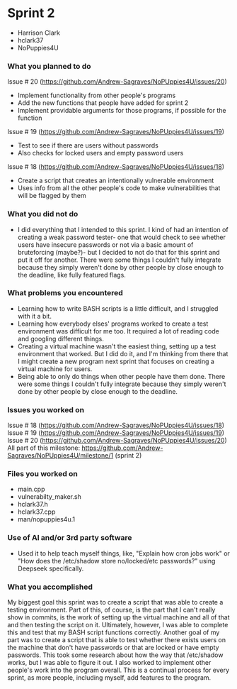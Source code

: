 # Sprint 2
- Harrison Clark
- hclark37
- NoPuppies4U

### What you planned to do
Issue # 20 (https://github.com/Andrew-Sagraves/NoPUppies4U/issues/20)
- Implement functionality from other people's programs
- Add the new functions that people have added for sprint 2
- Implement providable arguments for those programs, if possible for the function  

Issue # 19 (https://github.com/Andrew-Sagraves/NoPUppies4U/issues/19)
- Test to see if there are users without passwords
- Also checks for locked users and empty password users 

Issue # 18 (https://github.com/Andrew-Sagraves/NoPUppies4U/issues/18)
- Create a script that creates an intentionally vulnerable environment
- Uses info from all the other people's code to make vulnerabilities that will be flagged by them

### What you did not do
- I did everything that I intended to this sprint. I kind of had an intention of creating a weak password tester- one that would check to see whether users have insecure passwords or not via a basic amount of bruteforcing (maybe?)- but I decided to not do that for this sprint and put it off for another. There were some things I couldn't fully integrate because they simply weren't done by other people by close enough to the deadline, like fully featured flags.

### What problems you encountered
- Learning how to write BASH scripts is a little difficult, and I struggled with it a bit.
- Learning how everybody elses' programs worked to create a test environment was difficult for me too. It required a lot of reading code and googling different things.
- Creating a virtual machine wasn't the easiest thing, setting up a test environment that worked. But I did do it, and I'm thinking from there that I might create a new program next sprint that focuses on creating a virtual machine for users.
- Being able to only do things when other people have them done. There were some things I couldn't fully integrate because they simply weren't done by other people by close enough to the deadline.
  
### Issues you worked on
Issue # 18 (https://github.com/Andrew-Sagraves/NoPUppies4U/issues/18)
Issue # 19 (https://github.com/Andrew-Sagraves/NoPUppies4U/issues/19)
Issue # 20 (https://github.com/Andrew-Sagraves/NoPUppies4U/issues/20)
All part of this milestone: https://github.com/Andrew-Sagraves/NoPUppies4U/milestone/1 (sprint 2)

### Files you worked on
- main.cpp
- vulnerabilty_maker.sh
- hclark37.h
- hclark37.cpp
- man/nopuppies4u.1

### Use of AI and/or 3rd party software
- Used it to help teach myself things, like, "Explain how cron jobs work" or "How does the /etc/shadow store no/locked/etc passwords?" using Deepseek specifically.

### What you accomplished
My biggest goal this sprint was to create a script that was able to create a testing environment. Part of this, of course, is the part that I can't really show in commits, is the work of setting up the virtual machine and all of that and then testing the script on it. Ultimately, however, I was able to complete this and test that my BASH script functions correctly. 
Another goal of my part was to create a script that is able to test whether there exists users on the machine that don't have passwords or that are locked or have empty passwords. This took some research about how the way that /etc/shadow works, but I was able to figure it out. 
I also worked to implement other people's work into the program overall. This is a continual process for every sprint, as more people, including myself, add features to the program. 
